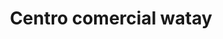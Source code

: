 ---
title: "Centro comercial watay"
url: /puerto-la-cruz/centro-comercial-watay/
shop: centro comercial
---